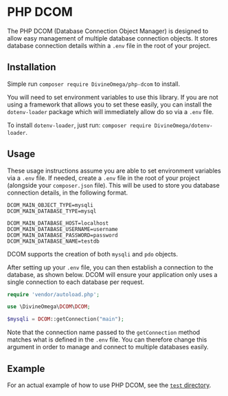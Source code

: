 # PHP DCOM

The PHP DCOM (Database Connection Object Manager) is designed to allow easy management of 
multiple database connection objects. It stores database connection details within a `.env`
file in the root of your project.

## Installation

Simple run `composer require DivineOmega/php-dcom` to install.

You will need to set environment variables to use this library. If you are not using a
framework that allows you to set these easily, you can install the `dotenv-loader` 
package which will immediately allow do so via a `.env` file.

To install `dotenv-loader`, just run: `composer require DivineOmega/dotenv-loader`.

## Usage

These usage instructions assume you are able to set environment variables via a `.env`
file. If needed, create a `.env` file in the root of your project (alongside your 
`composer.json` file). This will be used to store you database connection details,
in the following format.

```
DCOM_MAIN_OBJECT_TYPE=mysqli
DCOM_MAIN_DATABASE_TYPE=mysql

DCOM_MAIN_DATABASE_HOST=localhost
DCOM_MAIN_DATABASE_USERNAME=username
DCOM_MAIN_DATABASE_PASSWORD=password
DCOM_MAIN_DATABASE_NAME=testdb
```

DCOM supports the creation of both `mysqli` and `pdo` objects.

After setting up your `.env` file, you can then establish a connection to the 
database, as shown below. DCOM will ensure your application only uses a 
single connection to each database per request.

```php
require 'vendor/autoload.php';

use \DivineOmega\DCOM\DCOM;

$mysqli = DCOM::getConnection("main");
```

Note that the connection name passed to the `getConnection` method matches 
what is defined in the `.env` file. You can therefore change this argument in
order to manage and connect to multiple databases easily.

## Example

For an actual example of how to use PHP DCOM, see the [`test` directory](test/).
